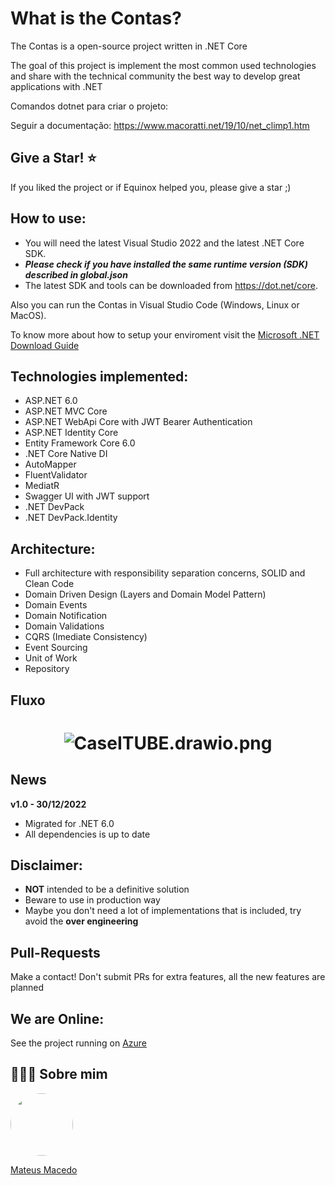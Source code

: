 What is the Contas?
=====================
The Contas is a open-source project written in .NET Core

The goal of this project is implement the most common used technologies and share with the technical community the best way to develop great applications with .NET

Comandos dotnet para criar o projeto:

Seguir a documentação: https://www.macoratti.net/19/10/net_climp1.htm

## Give a Star! :star:
If you liked the project or if Equinox helped you, please give a star ;)

## How to use:
- You will need the latest Visual Studio 2022 and the latest .NET Core SDK.
- ***Please check if you have installed the same runtime version (SDK) described in global.json***
- The latest SDK and tools can be downloaded from https://dot.net/core.

Also you can run the Contas in Visual Studio Code (Windows, Linux or MacOS).

To know more about how to setup your enviroment visit the [Microsoft .NET Download Guide](https://www.microsoft.com/net/download)

## Technologies implemented:

- ASP.NET 6.0
 - ASP.NET MVC Core
 - ASP.NET WebApi Core with JWT Bearer Authentication
 - ASP.NET Identity Core
- Entity Framework Core 6.0
- .NET Core Native DI
- AutoMapper
- FluentValidator
- MediatR
- Swagger UI with JWT support
- .NET DevPack
- .NET DevPack.Identity

## Architecture:

- Full architecture with responsibility separation concerns, SOLID and Clean Code
- Domain Driven Design (Layers and Domain Model Pattern)
- Domain Events
- Domain Notification
- Domain Validations
- CQRS (Imediate Consistency)
- Event Sourcing
- Unit of Work
- Repository

## Fluxo
<h1 align="center">
  <img src="https://github.com/MateusMaceedo/Payroll_Loan/blob/main/img/CaseITUBE.drawio.png?raw=true" alt="CaseITUBE.drawio.png">
</h1>

## News

**v1.0 - 30/12/2022**
- Migrated for .NET 6.0
- All dependencies is up to date

## Disclaimer:
- **NOT** intended to be a definitive solution
- Beware to use in production way
- Maybe you don't need a lot of implementations that is included, try avoid the **over engineering**

## Pull-Requests
Make a contact! Don't submit PRs for extra features, all the new features are planned

## We are Online:
See the project running on <a href="http://equinoxproject.azurewebsites.net" target="_blank">Azure</a>

## 👨🏻‍🚀 Sobre mim
<a href="https://www.linkedin.com/in/mateus-macedo-937a32163/">
 <img style="border-radius:50%" width="100px; "src="https://avatars.githubusercontent.com/u/63172367?s=460&u=11fd26ea8a7f5663d7707d7ef254e4f8bfca1b05&v=4"/>
 <p>Mateus Macedo</p>
</a>
